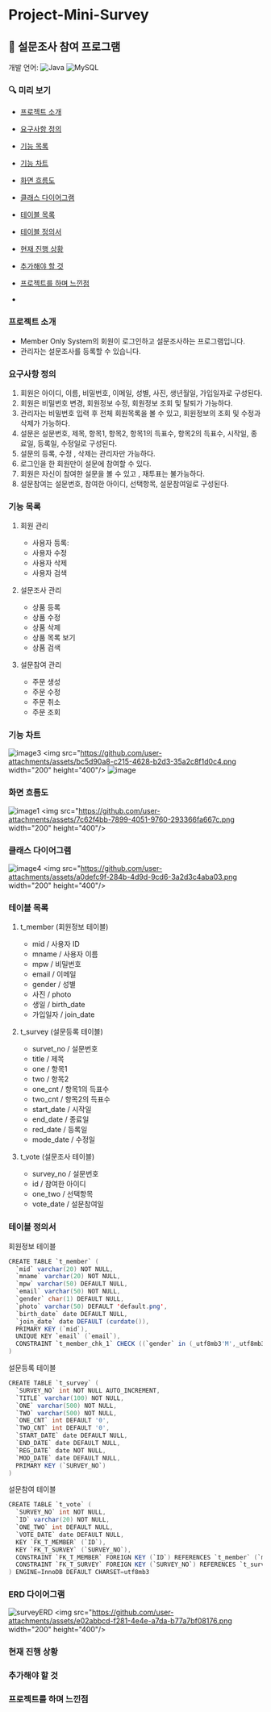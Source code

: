 # Project-Mini-Survey

## 📝 설문조사 참여 프로그램

개발 언어: ![Java](https://img.shields.io/badge/java-0B243B.svg?style=for-the-badge&logo=java&logoColor=white) 
        ![MySQL](https://img.shields.io/badge/mysql-4479A1.svg?style=for-the-badge&logo=mysql&logoColor=white)

### 🔍 미리 보기
- [프로젝트 소개](#-프로젝트-소개)
- [요구사항 정의](#-요구사항-정의)
- [기능 목록](#-기능-목록)
- [기능 차트](#-기능-차트)
- [화면 흐름도](#-화면-흐름도)
- [클래스 다이어그램](#-클래스-다이어그램)
- [테이블 목록](#-테이블-목록)
- [테이블 정의서](#-테이블-정의서)
- [현재 진행 상황](#-현재-진행-상황)
- [추가해야 할 것](#추가해야-할-것)
- [프로젝트를 하며 느낀점](#-프로젝트를-하며-느낀점)

- 
### 프로젝트 소개
- Member Only System의 회원이 로그인하고 설문조사하는 프로그램입니다.
- 관리자는 설문조사를 등록할 수 있습니다.
 
### 요구사항 정의

1. 회원은 아이디, 이름, 비밀번호, 이메일, 성별, 사진, 생년월일, 가입일자로 구성된다.
2. 회원은 비밀번호 변경, 회원정보 수정, 회원정보 조회 및 탈퇴가 가능하다.
3. 관리자는 비밀번호 입력 후 전체 회원목록을 볼 수 있고,  회원정보의 조회 및 수정과 삭제가 가능하다.
4. 설문은 설문번호, 제목, 항목1, 항목2, 항목1의 득표수, 항목2의 득표수, 시작일, 종료일, 등록일, 수정일로 구성된다.
6. 설문의 등록, 수정 , 삭제는 관리자만 가능하다. 
7. 로그인을 한 회원만이 설문에 참여할 수 있다.
7. 회원은 자신이 참여한 설문을 볼 수 있고 , 재투표는 불가능하다.
8. 설문참여는 설문번호, 참여한 아이디, 선택항목, 설문참여일로 구성된다.

### 기능 목록

1. 회원 관리
   - 사용자 등록: 
   - 사용자 수정
   - 사용자 삭제
   - 사용자 검색

2. 설문조사 관리
   - 상품 등록
   - 상품 수정
   - 상품 삭제
   - 상품 목록 보기
   - 상품 검색

3. 설문참여 관리
   - 주문 생성
   - 주문 수정
   - 주문 취소
   - 주문 조회

### 기능 차트
![image3](https://github.com/user-attachments/assets/bc5d90a8-c215-4628-b2d3-35a2c8f1d0c4)
<img src="https://github.com/user-attachments/assets/bc5d90a8-c215-4628-b2d3-35a2c8f1d0c4.png  width="200" height="400"/>
![image](https://user-images.githubusercontent.com/51365114/119627750-716f3100-be47-11eb-8e83-686b23c2c161.png)
### 화면 흐름도
![image1](https://github.com/user-attachments/assets/7c62f4bb-7899-4051-9760-293366fa667c)
<img src="https://github.com/user-attachments/assets/7c62f4bb-7899-4051-9760-293366fa667c.png  width="200" height="400"/>

### 클래스 다이어그램
![image4](https://github.com/user-attachments/assets/a0defc9f-284b-4d9d-9cd6-3a2d3c4aba03)
<img src="https://github.com/user-attachments/assets/a0defc9f-284b-4d9d-9cd6-3a2d3c4aba03.png  width="200" height="400"/>

### 테이블 목록

1. t_member (회원정보 테이블)
   - mid / 사용자 ID
   - mname / 사용자 이름
   - mpw / 비밀번호
   - email / 이메일
   - gender / 성별
   - 사진 / photo
   - 생일 / birth_date
   - 가입일자 / join_date

2. t_survey (설문등록 테이블)
   - survet_no / 설문번호
   - title / 제목
   - one / 항목1
   - two / 항목2
   - one_cnt / 항목1의 득표수
   - two_cnt / 항목2의 득표수
   - start_date / 시작일
   - end_date / 종료일
   - red_date / 등록일
   - mode_date / 수정일
   
3. t_vote (설문조사 테이블)
   - survey_no / 설문번호
   - id / 참여한 아이디
   - one_two / 선택항목
   - vote_date / 설문참여일
  
### 테이블 정의서

회원정보 테이블
```java
CREATE TABLE `t_member` (
  `mid` varchar(20) NOT NULL,
  `mname` varchar(20) NOT NULL,
  `mpw` varchar(50) DEFAULT NULL,
  `email` varchar(50) NOT NULL,
  `gender` char(1) DEFAULT NULL,
  `photo` varchar(50) DEFAULT 'default.png',
  `birth_date` date DEFAULT NULL,
  `join_date` date DEFAULT (curdate()),
  PRIMARY KEY (`mid`),
  UNIQUE KEY `email` (`email`),
  CONSTRAINT `t_member_chk_1` CHECK ((`gender` in (_utf8mb3'M',_utf8mb3'F')))
) 
```

설문등록 테이블
```java
CREATE TABLE `t_survey` (
  `SURVEY_NO` int NOT NULL AUTO_INCREMENT,
  `TITLE` varchar(100) NOT NULL,
  `ONE` varchar(500) NOT NULL,
  `TWO` varchar(500) NOT NULL,
  `ONE_CNT` int DEFAULT '0',
  `TWO_CNT` int DEFAULT '0',
  `START_DATE` date DEFAULT NULL,
  `END_DATE` date DEFAULT NULL,
  `REG_DATE` date NOT NULL,
  `MOD_DATE` date DEFAULT NULL,
  PRIMARY KEY (`SURVEY_NO`)
) 
```

설문참여 테이블
```java
CREATE TABLE `t_vote` (
  `SURVEY_NO` int NOT NULL,
  `ID` varchar(20) NOT NULL,
  `ONE_TWO` int DEFAULT NULL,
  `VOTE_DATE` date DEFAULT NULL,
  KEY `FK_T_MEMBER` (`ID`),
  KEY `FK_T_SURVEY` (`SURVEY_NO`),
  CONSTRAINT `FK_T_MEMBER` FOREIGN KEY (`ID`) REFERENCES `t_member` (`mid`),
  CONSTRAINT `FK_T_SURVEY` FOREIGN KEY (`SURVEY_NO`) REFERENCES `t_survey` (`SURVEY_NO`) ON DELETE CASCADE
) ENGINE=InnoDB DEFAULT CHARSET=utf8mb3
```

### ERD 다이어그램
 
  ![surveyERD](https://github.com/user-attachments/assets/e02abbcd-f281-4e4e-a7da-b77a7bf08176)
<img src="https://github.com/user-attachments/assets/e02abbcd-f281-4e4e-a7da-b77a7bf08176.png  width="200" height="400"/>

  ### 현재 진행 상황

  ### 추가해야 할 것

  ### 프로젝트를 하며 느낀점
